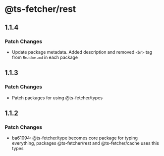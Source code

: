 # @ts-fetcher/rest

## 1.1.4

### Patch Changes

- Update package metadata. Added description and removed `<br>` tag from `Readme.md` in each package

## 1.1.3

### Patch Changes

- Patch packages for using @ts-fetcher/types

## 1.1.2

### Patch Changes

- ba61094: @ts-fetcher/type becomes core package for typing everything, packages @ts-fetcher/rest and @ts-fetcher/cache uses this types
